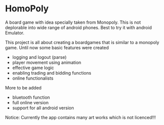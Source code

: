 # HomoPoly
A board game with idea specially taken from Monopoly. This is not deplorable into wide range of android phones. Best to try it with android Emulator.

This project is all about creating a boardgames that is similar to a monopoly game. Until now some basic features were created
- logging and logout (parse)
- player movement using animation
- effective game logic 
- enabling trading and bidding functions
- online functionalists

More to be added
- bluetooth function
- full online version
- support for all android version


Notice:
Currently the app contains many art works which is not licenced!!!
